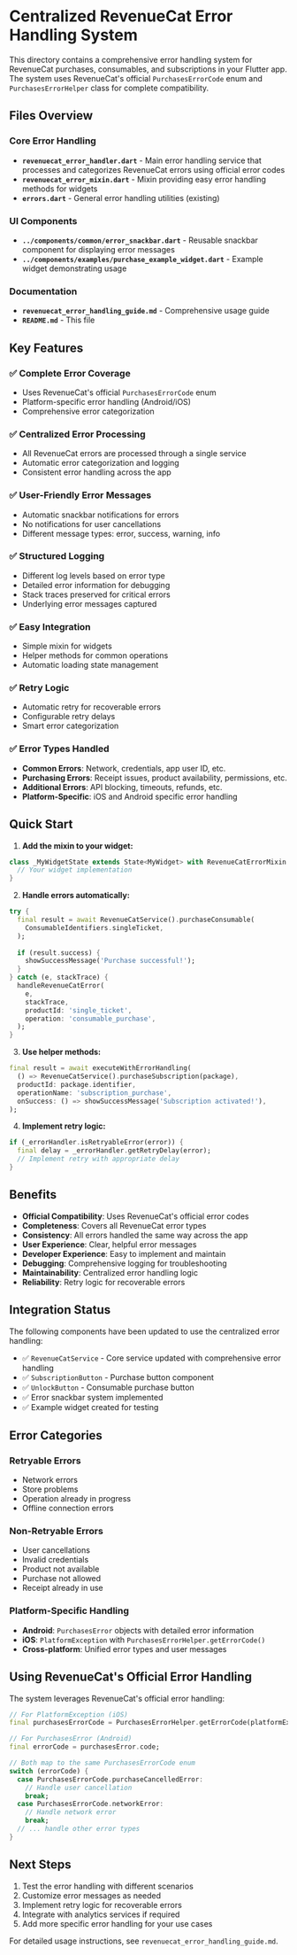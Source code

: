 # Centralized RevenueCat Error Handling System

This directory contains a comprehensive error handling system for RevenueCat purchases, consumables, and subscriptions in your Flutter app. The system uses RevenueCat's official `PurchasesErrorCode` enum and `PurchasesErrorHelper` class for complete compatibility.

## Files Overview

### Core Error Handling
- **`revenuecat_error_handler.dart`** - Main error handling service that processes and categorizes RevenueCat errors using official error codes
- **`revenuecat_error_mixin.dart`** - Mixin providing easy error handling methods for widgets
- **`errors.dart`** - General error handling utilities (existing)

### UI Components
- **`../components/common/error_snackbar.dart`** - Reusable snackbar component for displaying error messages
- **`../components/examples/purchase_example_widget.dart`** - Example widget demonstrating usage

### Documentation
- **`revenuecat_error_handling_guide.md`** - Comprehensive usage guide
- **`README.md`** - This file

## Key Features

### ✅ Complete Error Coverage
- Uses RevenueCat's official `PurchasesErrorCode` enum
- Platform-specific error handling (Android/iOS)
- Comprehensive error categorization

### ✅ Centralized Error Processing
- All RevenueCat errors are processed through a single service
- Automatic error categorization and logging
- Consistent error handling across the app

### ✅ User-Friendly Error Messages
- Automatic snackbar notifications for errors
- No notifications for user cancellations
- Different message types: error, success, warning, info

### ✅ Structured Logging
- Different log levels based on error type
- Detailed error information for debugging
- Stack traces preserved for critical errors
- Underlying error messages captured

### ✅ Easy Integration
- Simple mixin for widgets
- Helper methods for common operations
- Automatic loading state management

### ✅ Retry Logic
- Automatic retry for recoverable errors
- Configurable retry delays
- Smart error categorization

### ✅ Error Types Handled
- **Common Errors**: Network, credentials, app user ID, etc.
- **Purchasing Errors**: Receipt issues, product availability, permissions, etc.
- **Additional Errors**: API blocking, timeouts, refunds, etc.
- **Platform-Specific**: iOS and Android specific error handling

## Quick Start

1. **Add the mixin to your widget:**
```dart
class _MyWidgetState extends State<MyWidget> with RevenueCatErrorMixin {
  // Your widget implementation
}
```

2. **Handle errors automatically:**
```dart
try {
  final result = await RevenueCatService().purchaseConsumable(
    ConsumableIdentifiers.singleTicket,
  );
  
  if (result.success) {
    showSuccessMessage('Purchase successful!');
  }
} catch (e, stackTrace) {
  handleRevenueCatError(
    e,
    stackTrace,
    productId: 'single_ticket',
    operation: 'consumable_purchase',
  );
}
```

3. **Use helper methods:**
```dart
final result = await executeWithErrorHandling(
  () => RevenueCatService().purchaseSubscription(package),
  productId: package.identifier,
  operationName: 'subscription_purchase',
  onSuccess: () => showSuccessMessage('Subscription activated!'),
);
```

4. **Implement retry logic:**
```dart
if (_errorHandler.isRetryableError(error)) {
  final delay = _errorHandler.getRetryDelay(error);
  // Implement retry with appropriate delay
}
```

## Benefits

- **Official Compatibility**: Uses RevenueCat's official error codes
- **Completeness**: Covers all RevenueCat error types
- **Consistency**: All errors handled the same way across the app
- **User Experience**: Clear, helpful error messages
- **Developer Experience**: Easy to implement and maintain
- **Debugging**: Comprehensive logging for troubleshooting
- **Maintainability**: Centralized error handling logic
- **Reliability**: Retry logic for recoverable errors

## Integration Status

The following components have been updated to use the centralized error handling:

- ✅ `RevenueCatService` - Core service updated with comprehensive error handling
- ✅ `SubscriptionButton` - Purchase button component
- ✅ `UnlockButton` - Consumable purchase button
- ✅ Error snackbar system implemented
- ✅ Example widget created for testing

## Error Categories

### Retryable Errors
- Network errors
- Store problems
- Operation already in progress
- Offline connection errors

### Non-Retryable Errors
- User cancellations
- Invalid credentials
- Product not available
- Purchase not allowed
- Receipt already in use

### Platform-Specific Handling
- **Android**: `PurchasesError` objects with detailed error information
- **iOS**: `PlatformException` with `PurchasesErrorHelper.getErrorCode()`
- **Cross-platform**: Unified error types and user messages

## Using RevenueCat's Official Error Handling

The system leverages RevenueCat's official error handling:

```dart
// For PlatformException (iOS)
final purchasesErrorCode = PurchasesErrorHelper.getErrorCode(platformException);

// For PurchasesError (Android)
final errorCode = purchasesError.code;

// Both map to the same PurchasesErrorCode enum
switch (errorCode) {
  case PurchasesErrorCode.purchaseCancelledError:
    // Handle user cancellation
    break;
  case PurchasesErrorCode.networkError:
    // Handle network error
    break;
  // ... handle other error types
}
```

## Next Steps

1. Test the error handling with different scenarios
2. Customize error messages as needed
3. Implement retry logic for recoverable errors
4. Integrate with analytics services if required
5. Add more specific error handling for your use cases

For detailed usage instructions, see `revenuecat_error_handling_guide.md`. 